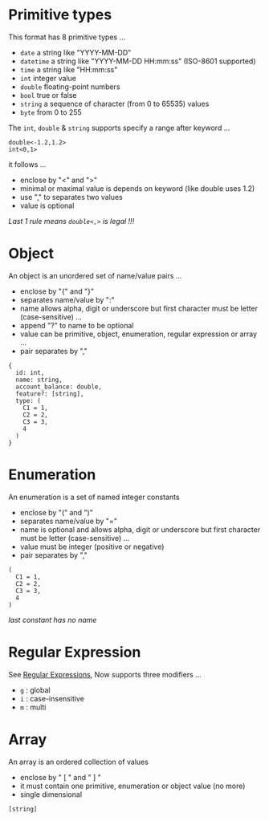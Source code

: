 # Primitive types

This format has 8 primitive types ...

- `date` a string like "YYYY-MM-DD"
- `datetime` a string like "YYYY-MM-DD HH:mm:ss" (ISO-8601 supported)
- `time` a string like "HH:mm:ss"
- `int` integer value
- `double` floating-point numbers
- `bool` true or false
- `string` a sequence of character (from 0 to 65535) values
- `byte` from 0 to 255

The `int`, `double` & `string` supports specify a range after keyword ...

```
double<-1.2,1.2>
int<0,1>
```

it follows ...

- enclose by "<" and ">"
- minimal or maximal value is depends on keyword (like double uses 1.2)
- use "," to separates two values
- value is optional 

_Last 1 rule means `double<,>` is legal !!!_

# Object

An object is an unordered set of name/value pairs ...

- enclose by "{" and "}"
- separates name/value by ":"
- name allows alpha, digit or underscore but first character must be letter (case-sensitive) ...
- append "?" to name to be optional 
- value can be primitive, object, enumeration, regular expression or array ...
- pair separates by ","

```
{
  id: int,
  name: string,
  account_balance: double,
  feature?: [string],
  type: (
    C1 = 1,
    C2 = 2,
    C3 = 3,
    4 
  )
}
```

# Enumeration

An enumeration is a set of named integer constants

- enclose by "(" and ")"
- separates name/value by "="
- name is optional and allows alpha, digit or underscore but first character must be letter (case-sensitive) ...
- value must be integer (positive or negative)
- pair separates by ","

```
(
  C1 = 1,
  C2 = 2,
  C3 = 3,
  4 
)
```

_last constant has no name_

# Regular Expression

See [Regular Expressions](https://developer.mozilla.org/en-US/docs/Web/JavaScript/Guide/Regular_Expressions), Now supports three modifiers ...

- `g` : global
- `i` : case-insensitive
- `m` : multi

# Array

An array is an ordered collection of values

- enclose by " [ " and " ] "
- it must contain one primitive, enumeration or object value (no more)
- single dimensional

```
[string]
```
